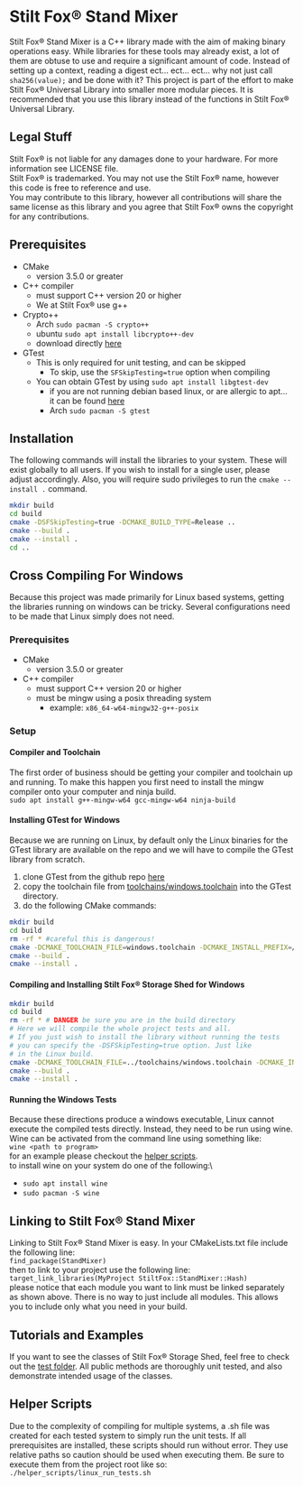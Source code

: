 # Stilt Fox&reg; Stand Mixer
Stilt Fox&reg; Stand Mixer is a C++ library made with the aim of making binary operations easy. While libraries for these
tools may already exist, a lot of them are obtuse to use and require a significant amount of code. Instead of setting up
a context, reading a digest ect... ect... ect... why not just call `sha256(value);` and be done with it? This project
is part of the effort to make Stilt Fox&reg; Universal Library into smaller more modular pieces. It is recommended that
you use this library instead of the functions in Stilt Fox&reg; Universal Library.

## Legal Stuff
Stilt Fox&reg; is not liable for any damages done to your hardware. For more information see LICENSE file.\
Stilt Fox&reg; is trademarked. You may not use the Stilt Fox&reg; name, however this code is free to reference and use.\
You may contribute to this library, however all contributions will share the same license as this library and you agree that Stilt Fox&reg; owns the copyright for any contributions.

## Prerequisites
- CMake
  - version 3.5.0 or greater
- C++ compiler
  - must support C++ version 20 or higher
  - We at Stilt Fox&reg; use g++
- Crypto++
  - Arch `sudo pacman -S crypto++`
  - ubuntu `sudo apt install libcrypto++-dev`
  - download directly [here](https://cryptopp.com/#download)
- GTest
    - This is only required for unit testing, and can be skipped
        - To skip, use the `SFSkipTesting=true` option when compiling
    - You can obtain GTest by using `sudo apt install libgtest-dev`
        - if you are not running debian based linux, or are allergic to apt... it can be found [here](https://github.com/google/googletest)
        - Arch `sudo pacman -S gtest`

## Installation
The following commands will install the libraries to your system. These will exist globally to all users. If you wish to
install for a single user, please adjust accordingly. Also, you will require sudo privileges to run the `cmake --install .`
command.
```bash
mkdir build
cd build
cmake -DSFSkipTesting=true -DCMAKE_BUILD_TYPE=Release .. 
cmake --build .
cmake --install .
cd ..
```

## Cross Compiling For Windows
Because this project was made primarily for Linux based systems, getting the libraries running on windows can be tricky. Several configurations need to be made that Linux simply does not need.

### Prerequisites
- CMake
    - version 3.5.0 or greater
- C++ compiler
    - must support C++ version 20 or higher
    - must be mingw using a posix threading system
        - example: `x86_64-w64-mingw32-g++-posix`

### Setup
#### Compiler and Toolchain
The first order of business should be getting your compiler and toolchain up and running. To make this happen you first need to install the mingw compiler onto your computer and ninja build.\
`sudo apt install g++-mingw-w64 gcc-mingw-w64 ninja-build`

#### Installing GTest for Windows
Because we are running on Linux, by default only the Linux binaries for the GTest library are available on the repo and we will have to compile the GTest library from scratch.
1. clone GTest from the github repo [here](https://github.com/google/googletest)
2. copy the toolchain file from [toolchains/windows.toolchain](toolchains) into the GTest directory.
3. do the following CMake commands:
```bash
mkdir build
cd build
rm -rf * #careful this is dangerous!
cmake -DCMAKE_TOOLCHAIN_FILE=windows.toolchain -DCMAKE_INSTALL_PREFIX=/usr/i686-w64-mingw32/ ..
cmake --build .
cmake --install .
```

#### Compiling and Installing Stilt Fox&reg; Storage Shed for Windows
```bash
mkdir build
cd build
rm -rf * # DANGER be sure you are in the build directory
# Here we will compile the whole project tests and all.
# If you just wish to install the library without running the tests
# you can specify the -DSFSkipTesting=true option. Just like
# in the Linux build.
cmake -DCMAKE_TOOLCHAIN_FILE=../toolchains/windows.toolchain -DCMAKE_INSTALL_PREFIX=/usr/i686-w64-mingw32/ -DCMAKE_BUILD_TYPE=Release -G Ninja ..
cmake --build .
cmake --install .
```

#### Running the Windows Tests
Because these directions produce a windows executable, Linux cannot execute the compiled tests directly. Instead, they 
need to be run using wine. Wine can be activated from the command line using something like:\
`wine <path to program>`\
for an example please checkout the [helper scripts](helper_scripts).\
to install wine on your system do one of the following:\
- `sudo apt install wine`
- `sudo pacman -S wine`

## Linking to Stilt Fox&reg; Stand Mixer
Linking to Stilt Fox&reg; Stand Mixer is easy. In your CMakeLists.txt file include the following line:\
`find_package(StandMixer)`\
then to link to your project use the following line:\
`target_link_libraries(MyProject StiltFox::StandMixer::Hash)`\
please notice that each module you want to link must be linked separately as shown above. There is no way to just include all
modules. This allows you to include only what you need in your build.

## Tutorials and Examples
If you want to see the classes of Stilt Fox&reg; Storage Shed, feel free to check out the [test folder](src/test). All public methods
are thoroughly unit tested, and also demonstrate intended usage of the classes.

## Helper Scripts
Due to the complexity of compiling for multiple systems, a .sh file was created for each tested system to simply run the unit tests. If all prerequisites are installed, these scripts should run without error. They use relative paths so caution should be used when executing them. Be sure to execute them from the project root like so:\
`./helper_scripts/linux_run_tests.sh`